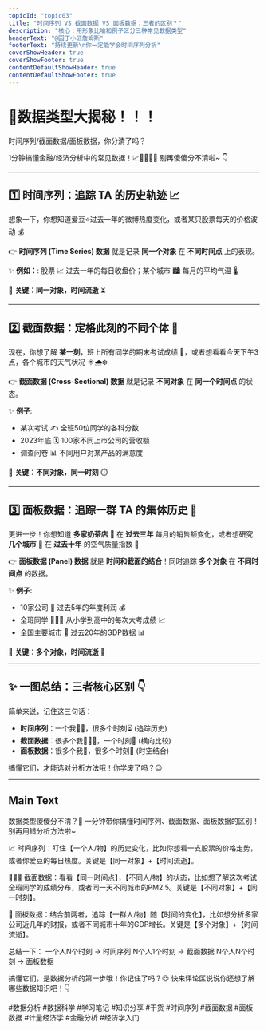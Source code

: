 ```yaml
---
topicId: "topic03"
title: "时间序列 VS 截面数据 VS 面板数据：三者的区别？"
description: "核心：用形象比喻和例子区分三种常见数据类型"
headerText: "@园丁小区詹姆斯"
footerText: "持续更新\n你一定能学会时间序列分析"
coverShowHeader: true
coverShowFooter: true
contentDefaultShowHeader: true
contentDefaultShowFooter: true
---
```

# 🤯数据类型大揭秘！！！
时间序列/截面数据/面板数据，你分清了吗？

1分钟搞懂金融/经济分析中的常见数据！📈🧑‍🤝‍🧑🏢
别再傻傻分不清啦~ 👇

---

## 1️⃣ 时间序列：追踪 TA 的历史轨迹 📈
想象一下，你想知道爱豆⭐过去一年的微博热度变化，或者某只股票每天的价格波动 💰

👉 **时间序列 (Time Series) 数据** 就是记录 **同一个对象** 在 **不同时间点** 上的表现。

✨ **例如：**: 股票 📈 过去一年的每日收盘价；某个城市 🏙️ 每月的平均气温 🌡️

🔑 **关键**：**同一对象，时间流逝** ⏳

---

## 2️⃣ 截面数据：定格此刻的不同个体 📸
现在，你想了解 **某一刻**，班上所有同学的期末考试成绩 📝，或者想看看今天下午3点，各个城市的天气状况 ☀️🌧️❄️

👉 **截面数据 (Cross-Sectional) 数据** 就是记录 **不同对象** 在 **同一个时间点** 的状态。

✨ **例子**:
*   某次考试 ✍️ 全班50位同学的各科分数
*   2023年底 🗓️ 100家不同上市公司的营收额
*   调查问卷 📊 不同用户对某产品的满意度

🔑 **关键**：**不同对象，同一时刻** ⏱️

---

## 3️⃣ 面板数据：追踪一群 TA 的集体历史 🏢
更进一步！你想知道 **多家奶茶店** 🥤 在 **过去三年** 每月的销售额变化，或者想研究 **几个城市** 🌆 在 **过去十年** 的空气质量指数 🌳

👉 **面板数据 (Panel) 数据** 就是 **时间和截面的结合**！同时追踪 **多个对象** 在 **不同时间点** 的数据。

✨ **例子**:
*   10家公司 🏢 过去5年的年度利润 💰
*   全班同学 🧑‍🤝‍🧑 从小学到高中的每次大考成绩 📈
*   全国主要城市 🌆 过去20年的GDP数据 📊

🔑 **关键**：**多个对象，时间流逝** 🚀

---

## ✨ 一图总结：三者核心区别 👇
简单来说，记住这三句话：

*   **时间序列**：一个我🧍‍♀️，很多个时刻⏳ (追踪历史)
*   **截面数据**：很多个我🧑‍🤝‍🧑，一个时刻📸 (横向比较)
*   **面板数据**：很多个我🏢，很多个时刻🚀 (时空结合)

搞懂它们，才能选对分析方法哦！你学废了吗？😉

---

## Main Text
数据类型傻傻分不清？🤯 一分钟带你搞懂时间序列、截面数据、面板数据的区别！别再用错分析方法啦~

📈 时间序列：盯住【一个人/物】的历史变化，比如你想看一支股票的价格走势，或者你爱豆的每日热度。关键是【同一对象】+【时间流逝】。

🧑‍🤝‍🧑 截面数据：看看【同一时间点】，【不同人/物】的状态，比如想了解这次考试全班同学的成绩分布，或者同一天不同城市的PM2.5。关键是【不同对象】+【同一时刻】。

🏢 面板数据：结合前两者，追踪【一群人/物】随【时间的变化】，比如想分析多家公司近几年的财报，或者不同城市十年的GDP增长。关键是【多个对象】+【时间流逝】。

总结一下：
一个人N个时刻 → 时间序列
N个人1个时刻 → 截面数据
N个人N个时刻 → 面板数据

搞懂它们，是数据分析的第一步哦！你记住了吗？😉 快来评论区说说你还想了解哪些数据知识吧！👇

#数据分析 #数据科学 #学习笔记 #知识分享 #干货 #时间序列 #截面数据 #面板数据 #计量经济学 #金融分析 #经济学入门